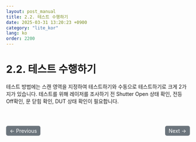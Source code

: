 ```yaml
---
layout: post_manual
title: 2.2.	테스트 수행하기
date: 2025-03-31 13:20:23 +0900
category: "lite_kor"
lang: ko
order: 2200
---
```


# 2.2. 테스트 수행하기

테스트 방법에는 스캔 영역을 지정하여 테스트하기와 수동으로 테스트하기로 크게 2가지가 있습니다. 테스트를 위해 레이저를 조사하기 전 Shutter Open 상태 확인, 전등 Off확인, 문 닫힘 확인, DUT 상태 확인이 필요합니다.


<!-- 이전/다음 페이지 버튼 -->
<br/>
<br/>
<div style="display: flex; justify-content: space-between; align-items: center; margin-top: 10;">
  <!-- 이전 페이지 버튼 -->
  <a href="/manuals/manuals_lite_kor/Chapter 2/Chapter 2-1-6-2/" class="btn btn-primary" style="display: inline-block; padding: 5px 10px; background-color: #6c757d; color: white; text-decoration: none; border-radius: 5px;">
    ← Previous
  </a>

  <!-- 다음 페이지 버튼 -->
  <a href="/manuals/manuals_lite_kor/Chapter 2/Chapter 2-2-1/" class="btn btn-primary" style="display: inline-block; padding: 5px 10px; background-color: #6c757d; color: white; text-decoration: none; border-radius: 5px;">
    Next →
  </a>
</div>